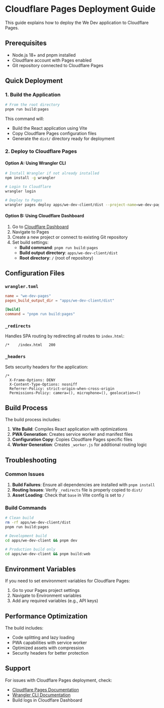 # Cloudflare Pages Deployment Guide

This guide explains how to deploy the We Dev application to Cloudflare Pages.

## Prerequisites

- Node.js 18+ and pnpm installed
- Cloudflare account with Pages enabled
- Git repository connected to Cloudflare Pages

## Quick Deployment

### 1. Build the Application

```bash
# From the root directory
pnpm run build:pages
```

This command will:
- Build the React application using Vite
- Copy Cloudflare Pages configuration files
- Generate the `dist/` directory ready for deployment

### 2. Deploy to Cloudflare Pages

#### Option A: Using Wrangler CLI

```bash
# Install Wrangler if not already installed
npm install -g wrangler

# Login to Cloudflare
wrangler login

# Deploy to Pages
wrangler pages deploy apps/we-dev-client/dist --project-name=we-dev-pages
```

#### Option B: Using Cloudflare Dashboard

1. Go to [Cloudflare Dashboard](https://dash.cloudflare.com/)
2. Navigate to Pages
3. Create a new project or connect to existing Git repository
4. Set build settings:
   - **Build command**: `pnpm run build:pages`
   - **Build output directory**: `apps/we-dev-client/dist`
   - **Root directory**: `/` (root of repository)

## Configuration Files

### `wrangler.toml`
```toml
name = "we-dev-pages"
pages_build_output_dir = "apps/we-dev-client/dist"

[build]
command = "pnpm run build:pages"
```

### `_redirects`
Handles SPA routing by redirecting all routes to `index.html`:
```
/*    /index.html   200
```

### `_headers`
Sets security headers for the application:
```
/*
  X-Frame-Options: DENY
  X-Content-Type-Options: nosniff
  Referrer-Policy: strict-origin-when-cross-origin
  Permissions-Policy: camera=(), microphone=(), geolocation=()
```

## Build Process

The build process includes:

1. **Vite Build**: Compiles React application with optimizations
2. **PWA Generation**: Creates service worker and manifest files
3. **Configuration Copy**: Copies Cloudflare Pages specific files
4. **Worker Generation**: Creates `_worker.js` for additional routing logic

## Troubleshooting

### Common Issues

1. **Build Failures**: Ensure all dependencies are installed with `pnpm install`
2. **Routing Issues**: Verify `_redirects` file is properly copied to `dist/`
3. **Asset Loading**: Check that `base` in Vite config is set to `/`

### Build Commands

```bash
# Clean build
rm -rf apps/we-dev-client/dist
pnpm run build:pages

# Development build
cd apps/we-dev-client && pnpm dev

# Production build only
cd apps/we-dev-client && pnpm build:web
```

## Environment Variables

If you need to set environment variables for Cloudflare Pages:

1. Go to your Pages project settings
2. Navigate to Environment variables
3. Add any required variables (e.g., API keys)

## Performance Optimization

The build includes:
- Code splitting and lazy loading
- PWA capabilities with service worker
- Optimized assets with compression
- Security headers for better protection

## Support

For issues with Cloudflare Pages deployment, check:
- [Cloudflare Pages Documentation](https://developers.cloudflare.com/pages/)
- [Wrangler CLI Documentation](https://developers.cloudflare.com/workers/wrangler/)
- Build logs in Cloudflare Dashboard